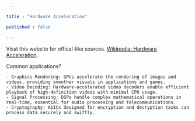 ```yaml
---

title : "Hardware Acceleration"

published : false

---
```


Visst this website for offical-like sources. [Wikipedia: Hardware Acceleration](https://en.wikipedia.org/wiki/Hardware_acceleration).

Common applications? 

    - Graphics Rendering: GPUs accelerate the rendering of images and videos, providing smoother visuals in applications and games.
    - Video Decoding: Hardware-accelerated video decoders enable efficient playback of high-definition videos with minimal CPU usage.
    - Signal Processing: DSPs handle complex mathematical operations in real-time, essential for audio processing and telecommunications.
    - Cryptography: ASICs designed for encryption and decryption tasks can process data securely and swiftly.


